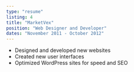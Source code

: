 ```yaml
---
type: "resume"
listing: 4
title: "MarketVex"
position: "Web Designer and Developer"
dates: "November 2011 - October 2012"
---
```


- Designed and developed new websites
- Created new user interfaces
- Optimized WordPress sites for speed and SEO
